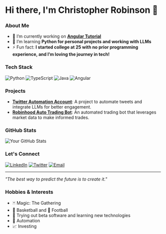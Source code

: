 # Hi there, I'm Christopher Robinson 👋

### About Me

- 🔭 I’m currently working on **[Angular Tutorial](https://angular.dev/tutorials/first-app)**
- 🌱 I’m learning **Python for personal projects and working with LLMs**
- ⚡ Fun fact: **I started college at 25 with no prior programming experience, and I’m loving the journey in tech!**

### Tech Stack

![Python](https://img.shields.io/badge/-Python-3776AB?style=flat&logo=python&logoColor=white) ![TypeScript](https://img.shields.io/badge/-TypeScript-007ACC?style=flat&logo=typescript&logoColor=white) ![Java](https://img.shields.io/badge/-Java-007396?style=flat&logo=java&logoColor=white) ![Angular](https://img.shields.io/badge/-Angular-DD0031?style=flat&logo=angular&logoColor=white)

### Projects

- **[Twitter Automation Account](#)**: A project to automate tweets and integrate LLMs for better engagement.
- **[Robinhood Auto Trading Bot](#)**: An automated trading bot that leverages market data to make informed trades.

### GitHub Stats

![Your GitHub Stats](https://github-readme-stats.vercel.app/api?username=Christopher-C-Robinson&show_icons=true&hide_border=true&theme=radical)

### Let's Connect

[![LinkedIn](https://img.shields.io/badge/-LinkedIn-0A66C2?style=flat&logo=linkedin&logoColor=white)](https://www.linkedin.com/in/christopher-robinson-00036670) [![Twitter](https://img.shields.io/badge/-Twitter-1DA1F2?style=flat&logo=twitter&logoColor=white)](https://twitter.com/domesticcadiz) [![Email](https://img.shields.io/badge/-Email-EA4335?style=flat&logo=gmail&logoColor=white)](mailto:christopher.cadiz.robinson@gmail.com)

---

_"The best way to predict the future is to create it."_

### Hobbies & Interests

- 🃏 Magic: The Gathering
- 🏀 Basketball and 🏈 Football
- 🧪 Trying out beta software and learning new technologies
- 🤖 Automation
- 📈 Investing
